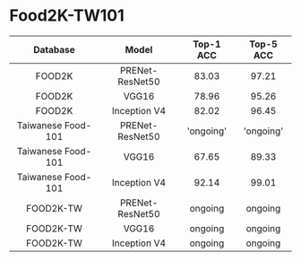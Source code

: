 # Food2K-TW101

| Database | Model | Top-1 ACC | Top-5 ACC |
| :---------: | :--------: | :--------: | :--------: |
| FOOD2K | PRENet-ResNet50 | 83.03 | 97.21 |   
| FOOD2K | VGG16 | 78.96 | 95.26 |
| FOOD2K | Inception V4 | 82.02 | 96.45 |
| Taiwanese Food-101 | PRENet-ResNet50 | 'ongoing' | 'ongoing' |
| Taiwanese Food-101 | VGG16 | 67.65 | 89.33 |
| Taiwanese Food-101 | Inception V4 | 92.14 | 99.01 |
| FOOD2K-TW | PRENet-ResNet50 | ongoing | ongoing |
| FOOD2K-TW | VGG16 | ongoing | ongoing |
| FOOD2K-TW | Inception V4 | ongoing | ongoing |


